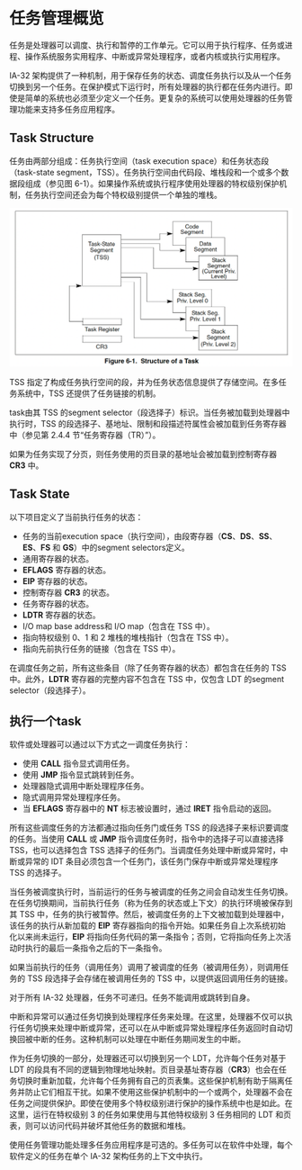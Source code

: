 # 任务管理概览

任务是处理器可以调度、执行和暂停的工作单元。它可以用于执行程序、任务或进程、操作系统服务实用程序、中断或异常处理程序，或者内核或执行实用程序。

IA-32 架构提供了一种机制，用于保存任务的状态、调度任务执行以及从一个任务切换到另一个任务。在保护模式下运行时，所有处理器的执行都在任务内进行。即使是简单的系统也必须至少定义一个任务。更复杂的系统可以使用处理器的任务管理功能来支持多任务应用程序。

## Task Structure

任务由两部分组成：任务执行空间（task execution space）和任务状态段（task-state segment，TSS）。任务执行空间由代码段、堆栈段和一个或多个数据段组成（参见图 6-1）。如果操作系统或执行程序使用处理器的特权级别保护机制，任务执行空间还会为每个特权级别提供一个单独的堆栈。

![](/static/images/2502/p051.png)

TSS 指定了构成任务执行空间的段，并为任务状态信息提供了存储空间。在多任务系统中，TSS 还提供了任务链接的机制。

task由其 TSS 的segment selector（段选择子）标识。当任务被加载到处理器中执行时，TSS 的段选择子、基地址、限制和段描述符属性会被加载到任务寄存器中（参见第 2.4.4 节“任务寄存器（TR）”）。

如果为任务实现了分页，则任务使用的页目录的基地址会被加载到控制寄存器 **CR3** 中。

## Task State

以下项目定义了当前执行任务的状态：
- 任务的当前execution space（执行空间），由段寄存器（**CS**、**DS**、**SS**、**ES**、**FS** 和 **GS**）中的segment selectors定义。
- 通用寄存器的状态。
- **EFLAGS** 寄存器的状态。
- **EIP** 寄存器的状态。  
- 控制寄存器 **CR3** 的状态。  
- 任务寄存器的状态。  
- **LDTR** 寄存器的状态。  
- I/O map base address和 I/O map（包含在 TSS 中）。  
- 指向特权级别 0、1 和 2 堆栈的堆栈指针（包含在 TSS 中）。  
- 指向先前执行任务的链接（包含在 TSS 中）。  

在调度任务之前，所有这些条目（除了任务寄存器的状态）都包含在任务的 TSS 中。此外，**LDTR** 寄存器的完整内容不包含在 TSS 中，仅包含 LDT 的segment selector（段选择子）。

## 执行一个task

软件或处理器可以通过以下方式之一调度任务执行：
- 使用 **CALL** 指令显式调用任务。  
- 使用 **JMP** 指令显式跳转到任务。  
- 处理器隐式调用中断处理程序任务。  
- 隐式调用异常处理程序任务。  
- 当 **EFLAGS** 寄存器中的 **NT** 标志被设置时，通过 **IRET** 指令启动的返回。  

所有这些调度任务的方法都通过指向任务门或任务 TSS 的段选择子来标识要调度的任务。当使用 **CALL** 或 **JMP** 指令调度任务时，指令中的选择子可以直接选择 TSS，也可以选择包含 TSS 选择子的任务门。当调度任务处理中断或异常时，中断或异常的 IDT 条目必须包含一个任务门，该任务门保存中断或异常处理程序 TSS 的选择子。

当任务被调度执行时，当前运行的任务与被调度的任务之间会自动发生任务切换。在任务切换期间，当前执行任务（称为任务的状态或上下文）的执行环境被保存到其 TSS 中，任务的执行被暂停。然后，被调度任务的上下文被加载到处理器中，该任务的执行从新加载的 **EIP** 寄存器指向的指令开始。如果任务自上次系统初始化以来尚未运行，**EIP** 将指向任务代码的第一条指令；否则，它将指向任务上次活动时执行的最后一条指令之后的下一条指令。

如果当前执行的任务（调用任务）调用了被调度的任务（被调用任务），则调用任务的 TSS 段选择子会存储在被调用任务的 TSS 中，以提供返回调用任务的链接。

对于所有 IA-32 处理器，任务不可递归。任务不能调用或跳转到自身。

中断和异常可以通过任务切换到处理程序任务来处理。在这里，处理器不仅可以执行任务切换来处理中断或异常，还可以在从中断或异常处理程序任务返回时自动切换回被中断的任务。这种机制可以处理在中断任务期间发生的中断。

作为任务切换的一部分，处理器还可以切换到另一个 LDT，允许每个任务对基于 LDT 的段具有不同的逻辑到物理地址映射。页目录基址寄存器（**CR3**）也会在任务切换时重新加载，允许每个任务拥有自己的页表集。这些保护机制有助于隔离任务并防止它们相互干扰。如果不使用这些保护机制中的一个或两个，处理器不会在任务之间提供保护。即使在使用多个特权级别进行保护的操作系统中也是如此。在这里，运行在特权级别 3 的任务如果使用与其他特权级别 3 任务相同的 LDT 和页表，则可以访问代码并破坏其他任务的数据和堆栈。

使用任务管理功能处理多任务应用程序是可选的。多任务可以在软件中处理，每个软件定义的任务在单个 IA-32 架构任务的上下文中执行。